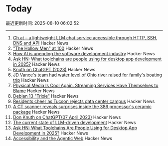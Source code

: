 # Today

最近更新时间: 2025-08-10 06:02:52

--- 
1. [Ch.at – a lightweight LLM chat service accessible through HTTP, SSH, DNS and API](https://ch.at/) Hacker News
2. ["The Hollow Men" at 100](https://prufrock.substack.com/p/the-the-hollow-men-at-100) Hacker News
3. [How AI is upending the software development industry](https://www.reuters.com/lifestyle/bootcamp-bust-how-ai-is-upending-software-development-industry-2025-08-09/) Hacker News
4. [Ask HN: What toolchains are people using for desktop app development in 2025?](https://news.ycombinator.com/item?id=44848058) Hacker News
5. [Knuth on ChatGPT (2023)](https://cs.stanford.edu/~knuth/chatGPT20.txt) Hacker News
6. [JD Vance's team had water level of Ohio river raised for family's boating trip](https://www.theguardian.com/us-news/2025/aug/06/jd-vance-ohio-lake-water-levels) Hacker News
7. [Physical Media Is Cool Again. Streaming Services Have Themselves to Blame](https://www.rollingstone.com/culture/culture-features/physical-media-collectors-trend-viral-streamers-1235387314/) Hacker News
8. [Debian 13 "Trixie"](https://www.debian.org/News/2025/20250809) Hacker News
9. [Residents cheer as Tucson rejects data center campus](https://www.datacenterdynamics.com/en/news/residents-cheer-as-tucson-rejects-amazons-massive-project-blue-data-center-campus-in-arizona/) Hacker News
10. [A CT scanner reveals surprises inside the 386 processor's ceramic package](https://www.righto.com/2025/08/intel-386-package-ct-scan.html) Hacker News
11. [Don Knuth on ChatGPT(07 April 2023)](https://cs.stanford.edu/~knuth/chatGPT20.txt) Hacker News
12. [The current state of LLM-driven development](http://blog.tolki.dev/posts/2025/08-07-llms/) Hacker News
13. [Ask HN: What Toolchains Are People Using for Desktop App Development in 2025?](https://news.ycombinator.com/item?id=44848058) Hacker News
14. [Accessibility and the Agentic Web](https://tetralogical.com/blog/2025/08/08/accessibility-and-the-agentic-web/) Hacker News

